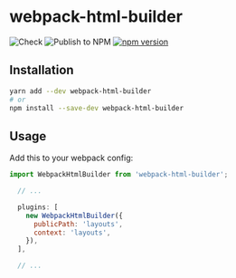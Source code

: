 # webpack-html-builder

![Check](https://github.com/Tarik02/webpack-html-builder/actions/workflows/check.yml/badge.svg)
![Publish to NPM](https://github.com/Tarik02/webpack-html-builder/actions/workflows/publish-to-npm.yml/badge.svg)
[![npm version](https://badge.fury.io/js/webpack-html-builder.svg)](https://badge.fury.io/js/webpack-html-builder)

## Installation

```bash
yarn add --dev webpack-html-builder
# or
npm install --save-dev webpack-html-builder
```

## Usage

Add this to your webpack config:
```js
import WebpackHtmlBuilder from 'webpack-html-builder';

  // ...

  plugins: [
    new WebpackHtmlBuilder({
      publicPath: 'layouts',
      context: 'layouts',
    }),
  ],

  // ...
```
